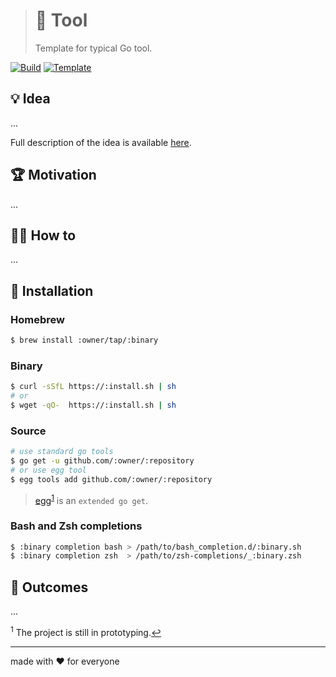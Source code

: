 > # 🧩 Tool
>
> Template for typical Go tool.

[![Build][build.icon]][build.page]
[![Template][template.icon]][template.page]

## 💡 Idea

...

Full description of the idea is available [here][design.page].

## 🏆 Motivation

...

## 🤼‍♂️ How to

...

## 🧩 Installation

### Homebrew

```bash
$ brew install :owner/tap/:binary
```

### Binary

```bash
$ curl -sSfL https://:install.sh | sh
# or
$ wget -qO-  https://:install.sh | sh
```

### Source

```bash
# use standard go tools
$ go get -u github.com/:owner/:repository
# or use egg tool
$ egg tools add github.com/:owner/:repository
```

> [egg][egg.page]<sup id="anchor-egg">[1](#egg)</sup> is an `extended go get`.

### Bash and Zsh completions

```bash
$ :binary completion bash > /path/to/bash_completion.d/:binary.sh
$ :binary completion zsh  > /path/to/zsh-completions/_:binary.zsh
```

## 🤲 Outcomes

...

<sup id="egg">1</sup> The project is still in prototyping.[↩](#anchor-egg)

---

made with ❤️ for everyone

[build.icon]:       https://travis-ci.org/:owner/:repository.svg?branch=master
[build.page]:       https://travis-ci.org/:owner/:repository

[design.page]:      https://www.notion.so/33715348cc114ea79dd350a25d16e0b0?r=0b753cbf767346f5a6fd51194829a2f3

[promo.page]:       https://github.com/:owner/:repository

[template.page]:    https://github.com/octomation/go-tool
[template.icon]:    https://img.shields.io/badge/template-go--tool-blue

[egg.page]:         https://github.com/kamilsk/egg

